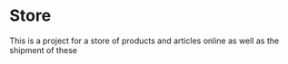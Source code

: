 # Store
This is a project for a store of products and articles online as well as the shipment of these
